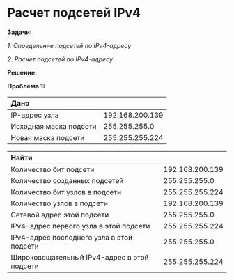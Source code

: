 # Расчет подсетей IPv4

**Задачи:**

  *1. Определение подсетей по IPv4-адресу*
  
  *2. Расчет подсетей по IPv4-адресу*
  
  **Решение:**
  
  **Проблема 1:**
  
| Дано                     |                    |
| :------------------------|:-------------------|
| IP-адрес узла            | 192.168.200.139    |
| Исходная маска подсети   | 255.255.255.0      |
| Новая маска подсети      | 255.255.255.224    |

| Найти                    |                    |
| :------------------------|:-------------------|
| Количество бит подсети   | 192.168.200.139    |
| Количество созданных подсетей  | 255.255.255.0      |
| Количество бит узлов в подсети     | 255.255.255.224    |
| Количество узлов в подсети            | 192.168.200.139    |
| Сетевой адрес этой подсети   | 255.255.255.0      |
| IPv4-адрес первого узла в этой подсети     | 255.255.255.224    |
| IPv4-адрес последнего узла в этой подсети  | 255.255.255.0      |
| Широковещательный IPv4-адрес в этой подсети      | 255.255.255.224    |
